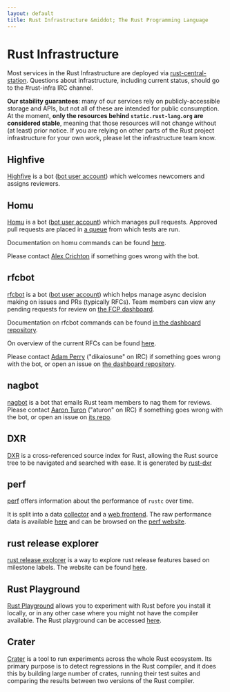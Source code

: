 ```yaml
---
layout: default
title: Rust Infrastructure &middot; The Rust Programming Language
---
```


# Rust Infrastructure

Most services in the Rust Infrastructure are deployed via [rust-central-station][]. Questions about infrastructure, including current status, should go to the #rust-infra IRC channel.

**Our stability guarantees**: many of our services rely on publicly-accessible storage and APIs, but not all of these are intended for public consumption. At the moment, **only the resources behind `static.rust-lang.org` are considered stable**, meaning that those resources will not change without (at least) prior notice. If you are relying on other parts of the Rust project infrastructure for your own work, please let the infrastructure team know.

## Highfive

[Highfive](https://github.com/rust-lang-nursery/highfive) is a bot ([bot user account](https://github.com/rust-highfive)) which welcomes newcomers and assigns reviewers.

## Homu

[Homu](http://github.com/barosl/homu/) is a bot ([bot user account](https://github.com/bors)) which manages pull requests. Approved pull requests are placed in [a queue](http://buildbot2.rust-lang.org/homu/queue/rust) from which tests are run.

Documentation on homu commands can be found [here](http://buildbot2.rust-lang.org/homu/).

Please contact [Alex Crichton](https://github.com/alexcrichton) if something goes wrong with the bot.

## rfcbot

[rfcbot](https://github.com/dikaiosune/rust-dashboard) is a bot ([bot user account](https://github.com/rfcbot)) which helps manage async decision making on issues and PRs (typically RFCs). Team members can view any pending requests for review on [the FCP dashboard](http://rusty-dash.com/fcp).

Documentation on rfcbot commands can be found [in the dashboard repository](https://github.com/dikaiosune/rust-dashboard/blob/master/RFCBOT.md).

On overview of the current RFCs can be found [here](https://rfcbot.rs).

Please contact [Adam Perry](https://github.com/dikaiosune) ("dikaiosune" on IRC) if something goes wrong with the bot, or open an issue on [the dashboard repository](https://github.com/dikaiosune/rust-dashboard/).

## nagbot

[nagbot](https://github.com/aturon/nag-rs) is a bot that emails Rust team members to nag them for reviews. Please contact [Aaron Turon](https://github.com/aturon) ("aturon" on IRC) if something goes wrong with the bot, or open an issue on [its repo](https://github.com/aturon/nag-rs).

## DXR

[DXR](https://dxr.mozilla.org/rust/source/) is a cross-referenced source index for Rust, allowing the Rust source tree to be navigated and searched with ease. It is generated by [rust-dxr](https://github.com/nrc/rust-dxr)

## perf

[perf](https://github.com/rust-lang-nursery/rustc-perf) offers information about the performance of `rustc` over time.

It is split into a data [collector](https://github.com/rust-lang-nursery/rustc-perf/tree/master/collector) and a [web frontend](https://github.com/rust-lang-nursery/rustc-perf/tree/master/site). The raw performance data is available [here](https://github.com/rust-lang-nursery/rustc-timing) and can be browsed on the [perf website](https://perf.rust-lang.org).

## rust release explorer

[rust release explorer](https://github.com/ashleygwilliams/rust-release-explorer/) is a way to explore rust release features based on milestone labels. The website can be found [here](https://ashleygwilliams.github.io/rust-release-explorer).

## Rust Playground

[Rust Playground](https://github.com/integer32llc/rust-playground) allows you to experiment with Rust before you install it locally, or in any other case where you might not have the compiler available. The Rust playground can be accessed [here](https://play.rust-lang.org).

## Crater

[Crater](https://github.com/rust-lang-nursery/crater) is a tool to run experiments across the whole Rust ecosystem. Its primary purpose is to detect regressions in the Rust compiler, and it does this by building large number of crates, running their test suites and comparing the results between two versions of the Rust compiler.

[rust-central-station]: https://github.com/alexcrichton/rust-central-station
